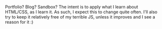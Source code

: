 Portfolio? Blog? Sandbox? The intent is to apply what I learn about HTML/CSS, as I learn it. As such, I expect this to change quite often. I'll also try to keep it relatively free of my terrible JS, unless it improves and I see a reason for it :)

